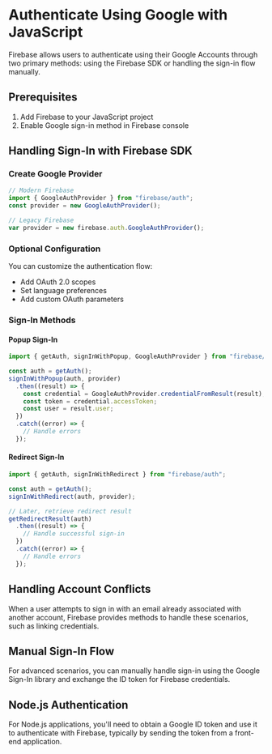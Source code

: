 # Authenticate Using Google with JavaScript

Firebase allows users to authenticate using their Google Accounts through two primary methods: using the Firebase SDK or handling the sign-in flow manually.

## Prerequisites

1. Add Firebase to your JavaScript project
2. Enable Google sign-in method in Firebase console

## Handling Sign-In with Firebase SDK

### Create Google Provider

```javascript
// Modern Firebase
import { GoogleAuthProvider } from "firebase/auth";
const provider = new GoogleAuthProvider();

// Legacy Firebase
var provider = new firebase.auth.GoogleAuthProvider();
```

### Optional Configuration

You can customize the authentication flow:

- Add OAuth 2.0 scopes
- Set language preferences
- Add custom OAuth parameters

### Sign-In Methods

#### Popup Sign-In

```javascript
import { getAuth, signInWithPopup, GoogleAuthProvider } from "firebase/auth";

const auth = getAuth();
signInWithPopup(auth, provider)
  .then((result) => {
    const credential = GoogleAuthProvider.credentialFromResult(result);
    const token = credential.accessToken;
    const user = result.user;
  })
  .catch((error) => {
    // Handle errors
  });
```

#### Redirect Sign-In

```javascript
import { getAuth, signInWithRedirect } from "firebase/auth";

const auth = getAuth();
signInWithRedirect(auth, provider);

// Later, retrieve redirect result
getRedirectResult(auth)
  .then((result) => {
    // Handle successful sign-in
  })
  .catch((error) => {
    // Handle errors
  });
```

## Handling Account Conflicts

When a user attempts to sign in with an email already associated with another account, Firebase provides methods to handle these scenarios, such as linking credentials.

## Manual Sign-In Flow

For advanced scenarios, you can manually handle sign-in using the Google Sign-In library and exchange the ID token for Firebase credentials.

## Node.js Authentication

For Node.js applications, you'll need to obtain a Google ID token and use it to authenticate with Firebase, typically by sending the token from a front-end application.